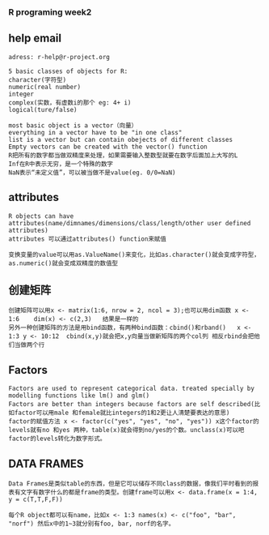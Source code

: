 ### R programing week2

## help email 
	adress: r-help@r-project.org

	5 basic classes of objects for R:
	character(字符型)
	numeric(real number)
	integer
	complex(实数，有虚数i的那个 eg: 4+ i)
	logical(ture/false)

	most basic object is a vector（向量）
	everything in a vector have to be "in one class"
	list is a vector but can contain obejects of different classes
	Empty vectors can be created with the vector() function
	R把所有的数字都当做双精度来处理，如果需要输入整数型就要在数字后面加上大写的L
	Inf在R中表示无穷，是一个特殊的数字
	NaN表示“未定义值”，可以被当做不是value(eg. 0/0=NaN)

## attributes
	R objects can have attributes(name/dimnames/dimensions/class/length/other user defined attributes)
	attributes 可以通过attributes() function来赋值

	变换变量的value可以用as.ValueName()来变化，比如as.character()就会变成字符型，as.numeric()就会变成双精度的数值型

## 创建矩阵
	创建矩阵可以用x <- matrix(1:6, nrow = 2, ncol = 3);也可以用dim函数 x <- 1:6    dim(x) <- c(2,3)   结果是一样的
	另外一种创建矩阵的方法是用bind函数，有两种bind函数：cbind()和rband()   x <- 1:3 y <- 10:12  cbind(x,y)就会把x,y向量当做新矩阵的两个col列 相反rbind会把他们当做两个行

## Factors
	Factors are used to represent categorical data. treated specially by modelling functions like lm() and glm()
	Factors are better than integers because factors are self described(比如factor可以用male 和female就比integers的1和2更让人清楚要表达的意思)
	factor的赋值方法 x <- factor(c("yes", "yes", "no", "yes")) x这个factor的levels就有no 和yes 两种，table(x)就会得到no/yes的个数。unclass(x)可以吧factor的levels转化为数字形式。

## DATA FRAMES
	Data Frames是类似table的东西，但是它可以储存不同class的数据，像我们平时看到的报表有文字有数字什么的都是frame的类型。创建frame可以用x <- data.frame(x = 1:4, y = c(T,T,F,F))

	每个R object都可以有name，比如x <- 1:3 names(x) <- c("foo", "bar", "norf") 然后x中的1~3就分别有foo, bar, norf的名字。



